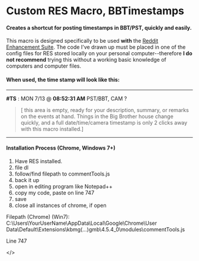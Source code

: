 # Custom RES Macro, BBTimestamps
#### Creates a shortcut for posting timestamps in BBT/PST, quickly and easily.

This macro is designed specifically to be used **with** the [Reddit Enhancement Suite](http://redditenhancementsuite.com/).
The code I've drawn up must be placed in one of the config files for RES stored locally on your personal computer--therefore **I do not recommend** trying this without a working basic knowledge of computers and computer files.

#### When used, the time stamp will look like this:

---
**\#TS** : MON 7/13 @ **08:52:31 AM** PST/BBT, CAM ? 

> [ this area is empty, ready for your description, summary, or remarks on the events at hand. Things in the Big Brother house change quickly, and a full date/time/camera timestamp is only 2 clicks away with this macro installed.]

---

#### Installation Process (Chrome, Windows 7+)
1. Have RES installed.
2. file dl
3. follow/find filepath to commentTools.js
4. back it up
5. open in editing program like Notepad++
6. copy my code, paste on line 747
7. save
8. close all instances of chrome, if open

Filepath (Chrome) (Win7): C:\Users\YourUserName\AppData\Local\Google\Chrome\User Data\Default\Extensions\kbmg(...)gmb\4.5.4_0\modules\commentTools.js

Line 747

</>
